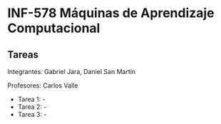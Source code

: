 # INF-578 Máquinas de Aprendizaje Computacional
## Tareas
Integrantes: Gabriel Jara, Daniel San Martín

Profesores: Carlos Valle

* Tarea 1: -
* Tarea 2: -
* Tarea 3: -
